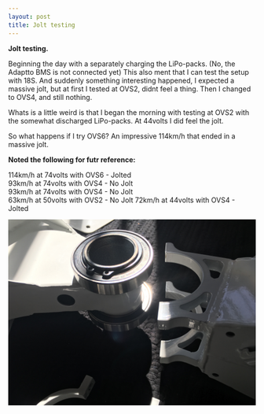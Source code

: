 ```yaml
---
layout: post
title: Jolt testing
---
```


**Jolt testing.**

Beginning the day with a separately charging the LiPo-packs. (No, the Adaptto BMS is not connected yet)  This also ment that I can test the setup with 18S. And suddenly something interesting happened, I expected a massive jolt, but at first I tested at OVS2, didnt feel a thing. Then I changed to OVS4, and still nothing.

Whats is a little weird is that I began the morning with testing at OVS2 with the somewhat discharged LiPo-packs. At 44volts I did feel the jolt.

So what happens if I try OVS6? An impressive 114km/h that ended in a massive jolt.

**Noted the following for futr reference:**

114km/h at 74volts with OVS6 - Jolted<br>
93km/h at 74volts with OVS4 - No Jolt<br>
93km/h at 74volts with OVS4 - No Jolt<br>
63km/h at 50volts with OVS2 - No Jolt
72km/h at 44volts with OVS4 - Jolted<br>


![Swingarm Ballbearings](/images/swingarm_ballbearings.jpg)
